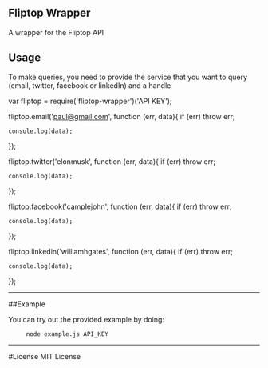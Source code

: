 Fliptop Wrapper
--------------

A wrapper for the Fliptop API


## Usage

To make queries, you need to provide the service that you want to query (email, twitter, facebook or linkedIn) and a handle

var fliptop = require('fliptop-wrapper')('API KEY');

  fliptop.email('paul@gmail.com', function (err, data){
    if (err) throw err;

    console.log(data);
  });

  fliptop.twitter('elonmusk', function (err, data){
    if (err) throw err;

    console.log(data);
  });

  fliptop.facebook('camplejohn', function (err, data){
    if (err) throw err;

    console.log(data);
  });

fliptop.linkedin('williamhgates', function (err, data){
    if (err) throw err;

    console.log(data);
  });

* * *

##Example

You can try out the provided example by doing:
         
         node example.js API_KEY


* * *

#License
MIT License




   